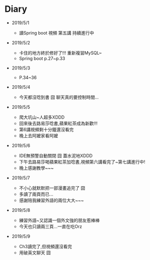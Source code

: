 #  Diary

* 2019/5/1
  * 讀Spring boot 視頻 第五講 持續進行中
  
* 2019/5/2
  * 卡住的地方終於修好了!!! 重新複習MySQL~
  * Spring boot p.27~p.33
  
* 2019/5/3
  * P.34~36
  
* 2019/5/4
  * 今天都沒唸到書 囧 聊天真的要控制時間...
  
* 2019/5/5
  * 爬大坑山~人超多XDDD
  * 回來後去路易莎唸書,蘋果紅茶成為新歡!!!
  * 第6講視頻剩十分鐘還沒看完
  * 晚上去阿嬤家看阿嬤
  
* 2019/5/6
  * IDE無預警自動關閉 囧 蓋水泥地XDDD
  * 下午去路易莎喝蘋果紅茶加唸書,視頻第六講看完了~第七講進行中!
  * 晚上感謝教學~~~
  
* 2019/5/7
  * 不小心就默默把一部漫畫追完了 囧 
  * 多讀了兩頁而已...
  * 感謝陪我練習外語的兩位大大~~~

* 2019/5/8
  * 練習外語~又認識一個外文強的朋友惹棒棒
  * 今天也只讀兩三頁...一直在吃Orz
  
* 2019/5/9
  * Ch3讀完了,但視頻還沒看完
  * 用破英文聊天 囧